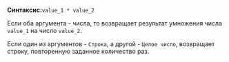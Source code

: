 **Синтаксис:**`value_1 * value_2`

Если оба аргумента - числа, то возвращает результат умножения числа `value_1` на число `value_2`.

Если один из аргументов - `Строка`, а другой - `Целое число`, возвращает строку, повторенную заданное количество раз.